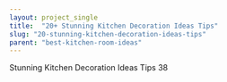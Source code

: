 ```yaml
---
layout: project_single
title:  "20+ Stunning Kitchen Decoration Ideas Tips"
slug: "20-stunning-kitchen-decoration-ideas-tips"
parent: "best-kitchen-room-ideas"
---
```

Stunning Kitchen Decoration Ideas Tips 38